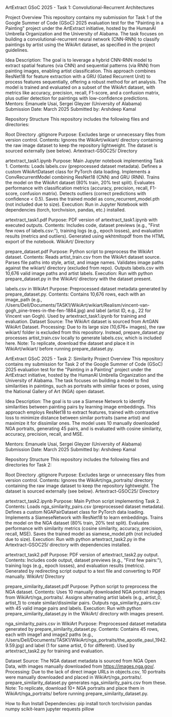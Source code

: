 ArtExtract GSoC 2025 - Task 1: Convolutional-Recurrent Architectures

Project Overview
This repository contains my submission for Task 1 of the Google Summer of Code (GSoC) 2025 evaluation test for the "Painting in a Painting" project under the ArtExtract initiative, hosted by the HumanAI Umbrella Organization and the University of Alabama. The task focuses on building a convolutional-recurrent neural network (CNN-RNN) to classify paintings by artist using the WikiArt dataset, as specified in the project guidelines.

Idea Description:
The goal is to leverage a hybrid CNN-RNN model to extract spatial features (via CNN) and sequential patterns (via RNN) from painting images, enabling artist classification. This approach combines ResNet18 for feature extraction with a GRU (Gated Recurrent Unit) to process features sequentially, offering a robust method for art analysis. The model is trained and evaluated on a subset of the WikiArt dataset, with metrics like accuracy, precision, recall, F1-score, and a confusion matrix, plus outlier detection for paintings with low-confidence predictions.
Mentors: Emanuele Usai, Sergei Gleyzer (University of Alabama)
Submission Date: March 2025
Submitted by: Arshdeep Kamal

Repository Structure
This repository includes the following files and directories:

Root Directory
.gitignore
Purpose: Excludes large or unnecessary files from version control.
Contents: Ignores the WikiArt/wikiart/ directory containing the raw image dataset to keep the repository lightweight. The dataset is sourced externally (see below).
Artextract-GSOC25/ Directory

artextract_task1.ipynb
Purpose: Main Jupyter notebook implementing Task 1.
Contents:
Loads labels.csv (preprocessed dataset metadata).
Defines a custom WikiArtDataset class for PyTorch data loading.
Implements a ConvRecurrentModel combining ResNet18 (CNN) and GRU (RNN).
Trains the model on the WikiArt dataset (80% train, 20% test split).
Evaluates performance with classification metrics (accuracy, precision, recall, F1-score, confusion matrix).
Detects outliers (correct predictions with confidence < 0.5).
Saves the trained model as conv_recurrent_model.pth (not included due to size).
Execution: Run in Jupyter Notebook with dependencies (torch, torchvision, pandas, etc.) installed.

artextract_task1.pdf
Purpose: PDF version of artextract_task1.ipynb with executed outputs.
Contents: Includes code, dataset previews (e.g., "First few rows of labels.csv:"), training logs (e.g., epoch losses), and evaluation results (metrics and outliers). Generated using wkhtmltopdf from the HTML export of the notebook.
WikiArt/ Directory

prepare_dataset.pdf
Purpose: Python script to preprocess the WikiArt dataset.
Contents:
Reads artist_train.csv from the WikiArt dataset source.
Parses file paths into style, artist, and image names.
Validates image paths against the wikiart/ directory (excluded from repo).
Outputs labels.csv with 10,676 valid image paths and artist labels.
Execution: Run with python prepare_dataset.py in the WikiArt/ directory with the dataset present.

labels.csv in WikiArt
Purpose: Preprocessed dataset metadata generated by prepare_dataset.py.
Contents: Contains 10,676 rows, each with an image_path (e.g., /Users/Dell/Documents/TASK1/WikiArt/wikiart/Realism/vincent-van-gogh_pine-trees-in-the-fen-1884.jpg) and label (artist ID, e.g., 22 for Vincent van Gogh). Used by artextract_task1.ipynb for training and evaluation.
Dataset
Source: The WikiArt dataset is sourced from ArtGAN WikiArt Dataset.
Processing: Due to its large size (10,676+ images), the raw wikiart/ folder is excluded from this repository. Instead, prepare_dataset.py processes artist_train.csv locally to generate labels.csv, which is included here.
Note: To replicate, download the dataset and place it in WikiArt/wikiart/ before running prepare_dataset.py.

ArtExtract GSoC 2025 - Task 2: Similarity
Project Overview
This repository contains my submission for Task 2 of the Google Summer of Code (GSoC) 2025 evaluation test for the "Painting in a Painting" project under the ArtExtract initiative, hosted by the HumanAI Umbrella Organization and the University of Alabama. The task focuses on building a model to find similarities in paintings, such as portraits with similar faces or poses, using the National Gallery of Art (NGA) open dataset.

Idea Description:
The goal is to use a Siamese Network to identify similarities between painting pairs by learning image embeddings. This approach employs ResNet18 to extract features, trained with contrastive loss to minimize distance between similar portraits (same artist) and maximize it for dissimilar ones. The model uses 10 manually downloaded NGA portraits, generating 45 pairs, and is evaluated with cosine similarity, accuracy, precision, recall, and MSE.

Mentors: Emanuele Usai, Sergei Gleyzer (University of Alabama)
Submission Date: March 2025
Submitted by: Arshdeep Kamal

Repository Structure
This repository includes the following files and directories for Task 2:

Root Directory
.gitignore
Purpose: Excludes large or unnecessary files from version control.
Contents: Ignores the WikiArt/nga_portraits/ directory containing the raw image dataset to keep the repository lightweight. The dataset is sourced externally (see below).
Artextract-GSOC25/ Directory

artextract_task2.ipynb
Purpose: Main Python script implementing Task 2.
Contents:
Loads nga_similarity_pairs.csv (preprocessed dataset metadata).
Defines a custom NGAPairDataset class for PyTorch data loading.
Implements a SiameseNetwork with ResNet18 to learn embeddings.
Trains the model on the NGA dataset (80% train, 20% test split).
Evaluates performance with similarity metrics (cosine similarity, accuracy, precision, recall, MSE).
Saves the trained model as siamese_model.pth (not included due to size).
Execution: Run with python artextract_task2.py in the Artextract-GSOC25/ directory with dependencies installed.

artextract_task2.pdf
Purpose: PDF version of artextract_task2.py output.
Contents: Includes code output, dataset previews (e.g., "First few pairs:"), training logs (e.g., epoch losses), and evaluation results (metrics). Generated by redirecting script output to a text file and converting to PDF manually.
WikiArt/ Directory

prepare_similarity_dataset.pdf
Purpose: Python script to preprocess the NGA dataset.
Contents:
Uses 10 manually downloaded NGA portrait images from WikiArt/nga_portraits/.
Assigns alternating artist labels (e.g., artist_0, artist_1) to create similar/dissimilar pairs.
Outputs nga_similarity_pairs.csv with 45 valid image pairs and labels.
Execution: Run with python prepare_similarity_dataset.py in the WikiArt/ directory with images present.

nga_similarity_pairs.csv in WikiArt
Purpose: Preprocessed dataset metadata generated by prepare_similarity_dataset.py.
Contents: Contains 45 rows, each with image1 and image2 paths (e.g., /Users/Dell/Documents/TASK1/WikiArt/nga_portraits/the_apostle_paul_1942.9.59.jpg) and label (1 for same artist, 0 for different). Used by artextract_task2.py for training and evaluation.

Dataset
Source: The NGA dataset metadata is sourced from NGA Open Data, with images manually downloaded from https://images.nga.gov/.
Processing: Due to the lack of direct image URLs in objects.csv, 10 portraits were manually downloaded and placed in WikiArt/nga_portraits/. prepare_similarity_dataset.py generates nga_similarity_pairs.csv from these.
Note: To replicate, download 10+ NGA portraits and place them in WikiArt/nga_portraits/ before running prepare_similarity_dataset.py.

How to Run
Install Dependencies:
pip install torch torchvision pandas numpy scikit-learn jupyter requests pillow
